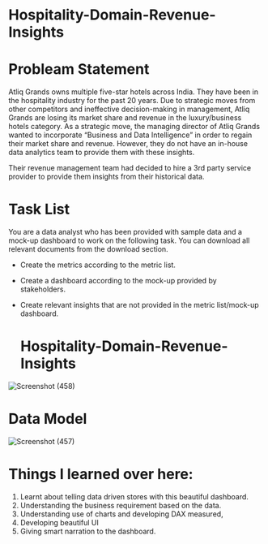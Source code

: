 # Hospitality-Domain-Revenue-Insights

# Probleam Statement
  Atliq Grands owns multiple five-star hotels across India. They have been in the hospitality industry for the past 20 years. Due to strategic moves from other competitors and ineffective decision-making in management, Atliq Grands are losing its market share and revenue in the luxury/business hotels category. As a strategic move, the managing director of Atliq Grands wanted to incorporate “Business and Data Intelligence” in order to regain their market share and revenue. However, they do not have an in-house data analytics team to provide them with these insights.

Their revenue management team had decided to hire a 3rd party service provider to provide them insights from their historical data.

 # Task List
  You are a data analyst who has been provided with sample data and a mock-up dashboard to work on the following task. You can download all relevant documents from the download section.

* Create the metrics according to the metric list.
* Create a dashboard according to the mock-up provided by stakeholders.
* Create relevant insights that are not provided in the metric list/mock-up dashboard.

  # Hospitality-Domain-Revenue-Insights
![Screenshot (458)](https://github.com/SumeetTompe070/Hospitality-Domain-Revenue-Insights/assets/140255237/6215ebf9-e1b6-4924-b314-63fc9b5394ba)

# Data Model
![Screenshot (457)](https://github.com/SumeetTompe070/Hospitality-Domain-Revenue-Insights/assets/140255237/fd3d9384-f7d9-465c-99de-f0252dfb04fb)


 # Things I learned over here:
1) Learnt about telling data driven stores with this beautiful dashboard.
2) Understanding the business requirement based on the data.
3) Understanding use of charts and developing DAX measured,
4) Developing beautiful UI
5) Giving smart narration to the dashboard.

